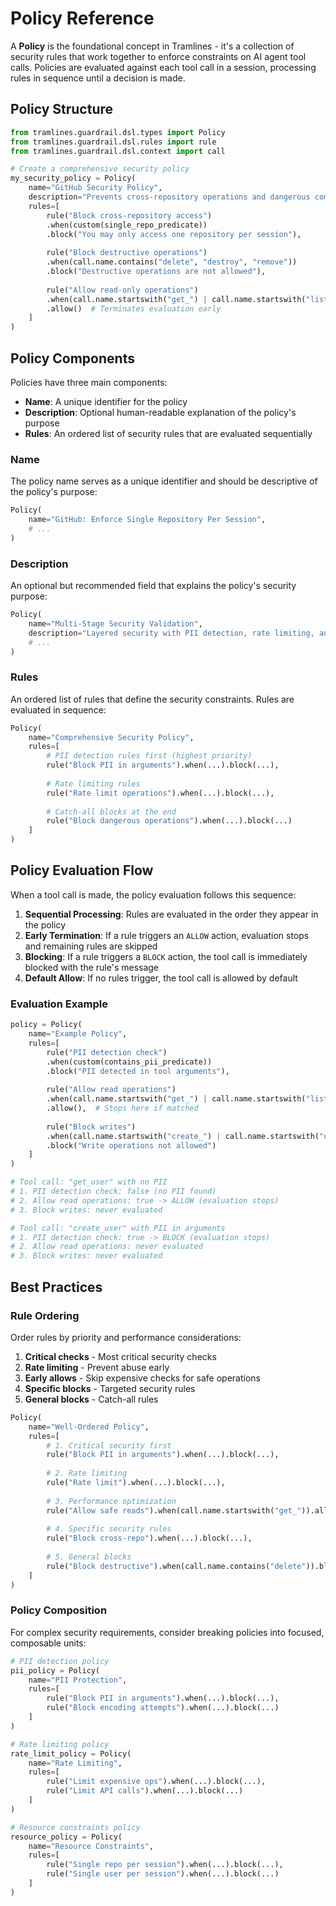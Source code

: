 # Policy Reference

A **Policy** is the foundational concept in Tramlines - it's a collection of security rules that work together to enforce constraints on AI agent tool calls. Policies are evaluated against each tool call in a session, processing rules in sequence until a decision is made.

## Policy Structure

```python
from tramlines.guardrail.dsl.types import Policy
from tramlines.guardrail.dsl.rules import rule
from tramlines.guardrail.dsl.context import call

# Create a comprehensive security policy
my_security_policy = Policy(
    name="GitHub Security Policy",
    description="Prevents cross-repository operations and dangerous commands",
    rules=[
        rule("Block cross-repository access")
        .when(custom(single_repo_predicate))
        .block("You may only access one repository per session"),
        
        rule("Block destructive operations")
        .when(call.name.contains("delete", "destroy", "remove"))
        .block("Destructive operations are not allowed"),
        
        rule("Allow read-only operations")
        .when(call.name.startswith("get_") | call.name.startswith("list_"))
        .allow()  # Terminates evaluation early
    ]
)
```

## Policy Components

Policies have three main components:

- **Name**: A unique identifier for the policy
- **Description**: Optional human-readable explanation of the policy's purpose  
- **Rules**: An ordered list of security rules that are evaluated sequentially

### Name
The policy name serves as a unique identifier and should be descriptive of the policy's purpose:

```python
Policy(
    name="GitHub: Enforce Single Repository Per Session",
    # ...
)
```

### Description
An optional but recommended field that explains the policy's security purpose:

```python
Policy(
    name="Multi-Stage Security Validation",
    description="Layered security with PII detection, rate limiting, and resource constraints",
    # ...
)
```

### Rules
An ordered list of rules that define the security constraints. Rules are evaluated in sequence:

```python
Policy(
    name="Comprehensive Security Policy",
    rules=[
        # PII detection rules first (highest priority)
        rule("Block PII in arguments").when(...).block(...),
        
        # Rate limiting rules
        rule("Rate limit operations").when(...).block(...),
        
        # Catch-all blocks at the end
        rule("Block dangerous operations").when(...).block(...)
    ]
)
```

## Policy Evaluation Flow

When a tool call is made, the policy evaluation follows this sequence:

1. **Sequential Processing**: Rules are evaluated in the order they appear in the policy
2. **Early Termination**: If a rule triggers an `ALLOW` action, evaluation stops and remaining rules are skipped
3. **Blocking**: If a rule triggers a `BLOCK` action, the tool call is immediately blocked with the rule's message
4. **Default Allow**: If no rules trigger, the tool call is allowed by default

### Evaluation Example

```python
policy = Policy(
    name="Example Policy",
    rules=[
        rule("PII detection check")
        .when(custom(contains_pii_predicate))
        .block("PII detected in tool arguments"),
        
        rule("Allow read operations")  
        .when(call.name.startswith("get_") | call.name.startswith("list_"))
        .allow(),  # Stops here if matched
        
        rule("Block writes")
        .when(call.name.startswith("create_") | call.name.startswith("update_"))
        .block("Write operations not allowed")
    ]
)

# Tool call: "get_user" with no PII
# 1. PII detection check: false (no PII found)
# 2. Allow read operations: true -> ALLOW (evaluation stops)
# 3. Block writes: never evaluated

# Tool call: "create_user" with PII in arguments
# 1. PII detection check: true -> BLOCK (evaluation stops)
# 2. Allow read operations: never evaluated
# 3. Block writes: never evaluated
```

## Best Practices

### Rule Ordering
Order rules by priority and performance considerations:

1. **Critical checks** - Most critical security checks
2. **Rate limiting** - Prevent abuse early  
3. **Early allows** - Skip expensive checks for safe operations
4. **Specific blocks** - Targeted security rules
5. **General blocks** - Catch-all rules

```python
Policy(
    name="Well-Ordered Policy",
    rules=[
        # 1. Critical security first
        rule("Block PII in arguments").when(...).block(...),
        
        # 2. Rate limiting
        rule("Rate limit").when(...).block(...),
        
        # 3. Performance optimization
        rule("Allow safe reads").when(call.name.startswith("get_")).allow(),
        
        # 4. Specific security rules
        rule("Block cross-repo").when(...).block(...),
        
        # 5. General blocks
        rule("Block destructive").when(call.name.contains("delete")).block(...)
    ]
)
```

### Policy Composition
For complex security requirements, consider breaking policies into focused, composable units:

```python
# PII detection policy
pii_policy = Policy(
    name="PII Protection",
    rules=[
        rule("Block PII in arguments").when(...).block(...),
        rule("Block encoding attempts").when(...).block(...)
    ]
)

# Rate limiting policy  
rate_limit_policy = Policy(
    name="Rate Limiting",
    rules=[
        rule("Limit expensive ops").when(...).block(...),
        rule("Limit API calls").when(...).block(...)
    ]
)

# Resource constraints policy
resource_policy = Policy(
    name="Resource Constraints", 
    rules=[
        rule("Single repo per session").when(...).block(...),
        rule("Single user per session").when(...).block(...)
    ]
)
```
